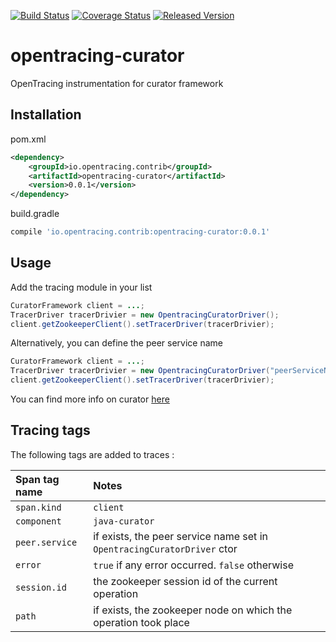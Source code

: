 [![Build Status][ci-img]][ci] [![Coverage Status][cov-img]][cov] [![Released Version][maven-img]][maven]

# opentracing-curator
OpenTracing instrumentation for curator framework

## Installation

pom.xml
```xml
<dependency>
    <groupId>io.opentracing.contrib</groupId>
    <artifactId>opentracing-curator</artifactId>
    <version>0.0.1</version>
</dependency>
```

build.gradle
```groovy
compile 'io.opentracing.contrib:opentracing-curator:0.0.1'
```

## Usage
Add the tracing module in your list
```java
CuratorFramework client = ...;
TracerDriver tracerDrivier = new OpentracingCuratorDriver();
client.getZookeeperClient().setTracerDriver(tracerDrivier);
```

Alternatively, you can define the peer service name
```java
CuratorFramework client = ...;
TracerDriver tracerDrivier = new OpentracingCuratorDriver("peerServiceName");
client.getZookeeperClient().setTracerDriver(tracerDrivier);
```


You can find more info on curator [here](https://github.com/apache/curator)

## Tracing tags
The following tags are added to traces :
 
| Span tag name | Notes |
|:--------------|:-------------------|
| `span.kind` | `client` |
| `component` | `java-curator` |
| `peer.service` | if exists, the peer service name set in `OpentracingCuratorDriver` ctor |
| `error` | `true` if any error occurred. `false` otherwise |
| `session.id` | the zookeeper session id of the current operation |
| `path` | if exists, the zookeeper node on which the operation took place |

[ci-img]: https://travis-ci.org/opentracing-contrib/java-curator.svg?branch=master
[ci]: https://travis-ci.org/opentracing-contrib/java-curator
[cov-img]: https://coveralls.io/repos/github/opentracing-contrib/java-curator/badge.svg?branch=master
[cov]: https://coveralls.io/github/opentracing-contrib/java-curator?branch=master
[maven-img]: https://img.shields.io/maven-central/v/io.opentracing.contrib/opentracing-curator.svg
[maven]: http://search.maven.org/#search%7Cga%7C1%7Copentracing-curator
